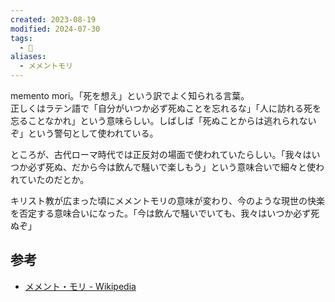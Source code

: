 ```yaml
---
created: 2023-08-19
modified: 2024-07-30
tags:
  - 📝
aliases:
  - メメントモリ
---
```

memento mori。「死を想え」という訳でよく知られる言葉。  
正しくはラテン語で「自分がいつか必ず死ぬことを忘れるな」「人に訪れる死を忘ることなかれ」という意味らしい。しばしば「死ぬことからは逃れられないぞ」という警句として使われている。

ところが、古代ローマ時代では正反対の場面で使われていたらしい。「我々はいつか必ず死ぬ、だから今は飲んで騒いで楽しもう」という意味合いで細々と使われていたのだとか。

キリスト教が広まった頃にメメントモリの意味が変わり、今のような現世の快楽を否定する意味合いになった。「今は飲んで騒いでいても、我々はいつか必ず死ぬぞ」

## 参考
- [メメント・モリ - Wikipedia](https://ja.wikipedia.org/wiki/%E3%83%A1%E3%83%A1%E3%83%B3%E3%83%88%E3%83%BB%E3%83%A2%E3%83%AA)